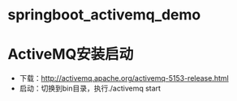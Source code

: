 # springboot_activemq_demo

# ActiveMQ安装启动
* 下载：http://activemq.apache.org/activemq-5153-release.html
* 启动：切换到bin目录，执行./activemq start